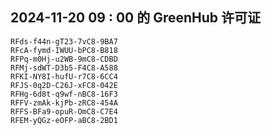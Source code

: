 ## 2024-11-20 09 : 00 的 GreenHub 许可证
```
RFds-f44n-gT23-7vC8-9BA7
RFcA-fymd-IWUU-bPC8-B818
RFPq-m0Hj-u2WB-9mC8-CDBD
RFMj-sdWT-D3b5-F4C8-A588
RFKI-NY8I-hufU-r7C8-6CC4
RFJS-0q2D-C26J-xFC8-042E
RFHg-6d8t-q9wf-nBC8-16F3
RFFV-zmAk-kjPb-zRC8-454A
RFFS-BFa9-opuR-OmC8-C7E4
RFEM-yQGz-eOFP-aBC8-2BD1
```
